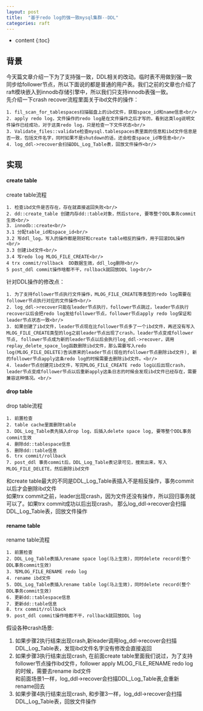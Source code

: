 ```yaml
---
layout: post
title:  "基于redo log的强一致mysql集群--DDL"
categories: raft
---
```


* content
{:toc}

## 背景
今天篇文章介绍一下为了支持强一致，DDL相关的改动。临时表不用做到强一致同步给follower节点，所以下面说的都是普通的用户表。我们之前的文章也介绍了raft模块嵌入到innodb存储引擎中，所以我们只支持innodb表强一致。<br/>
先介绍一下crash recover流程里面关于ibd文件的操作：<br/>
```
1. fil_scan_for_tablespaces扫描磁盘上的ibd文件，获取space_id和name信息<br/>
2. apply redo log，文件操作的redo log是在文件操作之后才写的，看到这类log说明文件操作已经成功，对于这类redo log，只是检查一下文件状态<br/>
3. Validate_files::validate检查mysql.tablespaces表里面的信息和ibd文件信息是否一致，包括文件名字，同时如果不是shutdown的话，还会检查space_id等信息<br/>
4. log_ddl->recover会扫描DDL_Log_Table表，回放文件操作<br/>
```
## 实现
#### create table
create table流程<br/>
```
1. 检查ibd文件是否存在，存在就直接返回失败<br/>
2. dd::create_table 创建内存dd::table对象，然后store, 要等整个DDL事务commit生效<br/>
3. innodb::create<br/>
3.1 分配table_id和space_id<br/>
3.2 写ddl_log，写入的操作都是刚好和create table相反的操作，用于回滚DDL操作<br/>
3.3 创建ibd文件<br/>
3.4 写redo log MLOG_FILE_CREATE<br/>
4 trx commit/rollback  DD数据生效，ddl_log删除<br/>
5 post_ddl commit操作啥都不干，rollback就回放DDL log<br/>
```
针对DDL操作的修改点：
```
1. 为了支持follower节点执行文件操作，MLOG_FILE_CREATE等类型的redo log需要在follower节点执行对应的文件操作<br/>
2. log_ddl->recover只能在leader节点执行，follower节点跳过，leader节点执行recover以后会把redo log发给follower节点，follower节点apply redo log保证和leader节点状态一致<br/>
3. 如果创建了ibd文件，leader节点现在比follower节点多了一个ibd文件，再还没有写入MLOG_FILE_CREATE类型的log之前leader节点出现了crash，leader节点变成follower节点, follower节点成为新的leader节点以后会执行log_ddl->recover，调用replay_delete_space_log函数删除ibd文件，那么需要写入redo log(MLOG_FILE_DELETE)告诉原来的leader节点(现在的follower节点删除ibd文件), 新的follower节点apply这条redo log的时候需要去删除ibd文件。<br/>
4. leader节点创建完ibd文件，写完MLOG_FILE_CREATE redo log以后出现crash，leader节点变成follower节点以后重新apply这条日志的时候会发现ibd文件已经存在，需要兼容这种情况。<br/>
```
#### drop table
drop table流程<br/>
```
1. 前置检查
2. table cache里面删除table
3. DDL_Log_Table表先插入drop log，后插入delete space log, 要等整个DDL事务commit生效
4. 删除dd::tablespace信息
5. 删除dd::table信息
6. trx commit/rollback
7. post_ddl 事务commit后，DDL_Log_Table表记录可见，搜索出来，写入MLOG_FILE_DELETE，然后删除ibd文件
```
和create table最大的不同是DDL_Log_Table表插入不是相反操作，事务commit以后才会删除ibd文件<br/>
如果trx commit之前，leader出现crash，因为文件还没有操作，所以回归事务就可以了。如果trx commit成功以后出现crash，
那么log_ddl->recover会扫描DDL_Log_Table表，回放文件操作<br/>
#### rename table
rename table流程<br/>
```
1. 前置检查
2. DDL_Log_Table表插入rename space log(马上生效)，同时delete record(整个DDL事务commit生效)
3. 写MLOG_FILE_RENAME redo log
4. rename ibd文件
5. DDL_Log_Table表插入rename table log(马上生效)，同时delete record(整个DDL事务commit生效)
6. 更新dd::tablespace信息
7. 更新dd::table信息
8. trx commit/rollback
9. post_ddl commit操作啥都不干，rollback就回放DDL log
```
假设各种crash场景:<br/>
1. 如果步骤2执行结束出现crash,新leader调用log_ddl->recover会扫描DDL_Log_Table表，发现ibd文件名字没有修改会直接返回<br/>
2. 如果步骤3执行结束出现crash, 在前面create table里面我们说过，为了支持follower节点操作ibd文件，follower apply MLOG_FILE_RENAME redo log的时候，需要去rename ibd文件<br/>
和前面场景1一样，log_ddl->recover会扫描DDL_Log_Table表,会重新rename回去<br/>
3. 如果步骤4执行结束出现crash, 和步骤3一样，log_ddl->recover会扫描DDL_Log_Table表，回放文件操作<br/>


